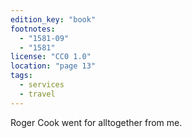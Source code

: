 ```yaml
---
edition_key: "book"
footnotes:
  - "1581-09"
  - "1581"
license: "CC0 1.0"
location: "page 13"
tags:
  - services
  - travel
---
```

Roger Cook went for alltogether from me.
